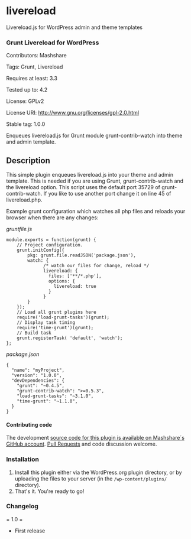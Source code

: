 # livereload
Livereload.js for WordPress admin and theme templates

### Grunt Livereload for WordPress
Contributors: Mashshare

Tags: Grunt, Livereload

Requires at least: 3.3

Tested up to: 4.2

License: GPLv2

License URI: http://www.gnu.org/licenses/gpl-2.0.html

Stable tag: 1.0.0

Enqueues livereload.js for Grunt module grunt-contrib-watch into theme and admin template.

## Description

This simple plugin enqueues livereload.js into your theme and admin template. This is needed if you are using Grunt, grunt-contrib-watch and the livereload option.
This script uses the default port 35729 of grunt-contrib-watch. If you like to use another port change it on line 45 of livereload.php.

Example grunt configuration which watches all php files and reloads your browser when there are any changes:

*gruntfile.js*

```
module.exports = function(grunt) {
    // Project configuration.
    grunt.initConfig({
        pkg: grunt.file.readJSON('package.json'),
        watch: {
              /* watch our files for change, reload */
              livereload: {
                files: ['**/*.php'],
                options: {
                  livereload: true
                }
              }
        }
    });
    // Load all grunt plugins here
    require('load-grunt-tasks')(grunt);
    // Display task timing
    require('time-grunt')(grunt);
    // Build task
    grunt.registerTask( 'default', 'watch');
};
```

*package.json*
```
{
  "name": "myProject",
  "version": "1.0.0",
  "devDependencies": {
    "grunt": "~0.4.5",
    "grunt-contrib-watch": ">=0.5.3",
    "load-grunt-tasks": "~3.1.0",
    "time-grunt": "~1.1.0",
  }
}
```

#### Contributing code

The development [source code for this plugin is available on Mashshare´s GitHub account](https://github.com/mashshare/wordpress). [Pull Requests](https://github.com/facebook/wordpress/pulls) and code discussion welcome.

### Installation

1. Install this plugin either via the WordPress.org plugin directory, or by uploading the files to your server (in the `/wp-content/plugins/` directory).
1. That's it. You're ready to go!


### Changelog

= 1.0 =

* First release
